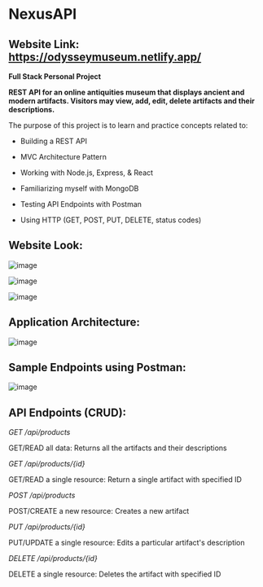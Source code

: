 # NexusAPI

## Website Link: https://odysseymuseum.netlify.app/

**Full Stack Personal Project**

**REST API for an online antiquities museum that displays ancient and modern artifacts. Visitors may view, add, edit, delete artifacts and their descriptions.**

The purpose of this project is to learn and practice concepts related to:

* Building a REST API

* MVC Architecture Pattern
  
* Working with Node.js, Express, & React

* Familiarizing myself with MongoDB

* Testing API Endpoints with Postman

* Using HTTP (GET, POST, PUT, DELETE, status codes)

## **Website Look:**

![image](https://github.com/ylu8888/NexusAPI/assets/123523291/c4573ff0-a411-495d-849c-babd0492290b)

![image](https://github.com/ylu8888/NexusAPI/assets/123523291/e8167a14-8393-4570-a049-a409058357a4)

![image](https://github.com/ylu8888/NexusAPI/assets/123523291/d9090994-d0cf-4fc4-aae4-f2ddf4327542)

## **Application Architecture:**

![image](https://github.com/ylu8888/NexusAPI/assets/123523291/f72b4739-4a5b-4191-93b0-8e7951572f7c)

## **Sample Endpoints using Postman:**

![image](https://github.com/ylu8888/NexusAPI/assets/123523291/c5617b9a-347a-4506-92df-9640e3dc42f6)

## **API Endpoints (CRUD):**

*GET /api/products*

GET/READ all data: Returns all the artifacts and their descriptions 

*GET /api/products/{id}*

GET/READ a single resource: Return a single artifact with specified ID

*POST /api/products*

POST/CREATE a new resource: Creates a new artifact 

*PUT /api/products/{id}*

PUT/UPDATE a single resource: Edits a particular artifact's description

*DELETE /api/products/{id}*

DELETE a single resource: Deletes the artifact with specified ID

